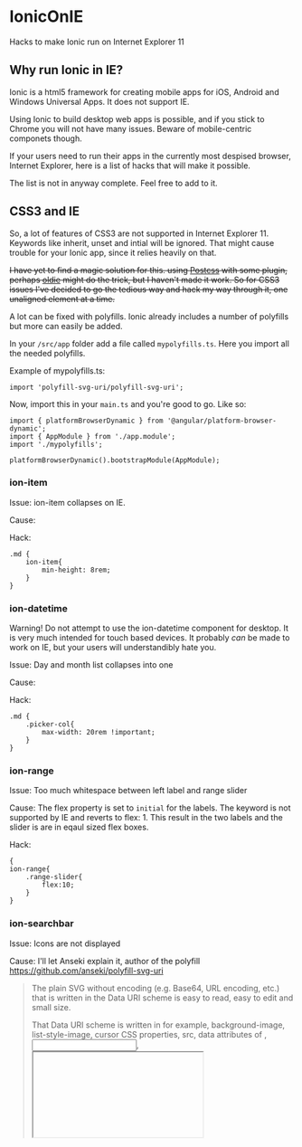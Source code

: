 # IonicOnIE
Hacks to make Ionic run on Internet Explorer 11

## Why run Ionic in IE?

Ionic is a html5 framework for creating mobile apps for iOS, Android and Windows Universal Apps. It does not support IE.

Using Ionic to build desktop web apps is possible, and if you stick to Chrome you will not have many issues. Beware of mobile-centric componets though.

If your users need to run their apps in the currently most despised browser,  Internet Explorer, here is a list of hacks that will make it possible.

The list is not in anyway complete. Feel free to add to it.

## CSS3 and IE

So, a lot of features of CSS3 are not supported in Internet Explorer 11. Keywords like inherit, unset and intial will be ignored. That might cause trouble for your Ionic app, since it relies heavily on that.

~~I have yet to find a magic solution for this. using [Postcss](http://postcss.org) with some plugin, perhaps [oldie](https://github.com/jonathantneal/oldie) might do the trick, but I haven't made it work. So for CSS3 issues I've decided to go the tedious way and hack my way through it, one unaligned element at a time.~~

A lot can be fixed with polyfills. Ionic already includes a number of polyfills but more can easily be added.

In your `/src/app` folder add a file called `mypolyfills.ts`. Here you import all the needed polyfills.

Example of mypolyfills.ts:

```
import 'polyfill-svg-uri/polyfill-svg-uri';
```

Now, import this in your `main.ts` and you're good to go. Like so:

```
import { platformBrowserDynamic } from '@angular/platform-browser-dynamic';
import { AppModule } from './app.module';
import './mypolyfills';

platformBrowserDynamic().bootstrapModule(AppModule);
```


### ion-item
Issue: ion-item collapses on IE. 

Cause:

Hack:

```
.md {
    ion-item{
        min-height: 8rem;
    }
}
```

### ion-datetime

Warning! Do not attempt to use the ion-datetime component for desktop. It is very much intended for touch based devices. It probably _can_ be made to work on IE, but your users will understandibly hate you.

Issue: Day and month list collapses into one

Cause:

Hack:

```
.md {
    .picker-col{
        max-width: 20rem !important;
    }
}
```

### ion-range

Issue: Too much whitespace between left label and range slider

Cause: The flex property is set to `initial` for the labels. The keyword is not supported by IE and reverts to flex: 1. This result in the two labels and the slider is are in eqaul sized flex boxes.

Hack:

```
{
ion-range{
    .range-slider{
        flex:10;
    }
}
```


### ion-searchbar

Issue: Icons are not displayed

Cause: I'll let Anseki explain it, author of the polyfill https://github.com/anseki/polyfill-svg-uri

> The plain SVG without encoding (e.g. Base64, URL encoding, etc.) that is written in the Data URI scheme is easy to read, easy to edit and small size.
>
> That Data URI scheme is written in for example, background-image, list-style-image, cursor CSS properties, src, data attributes of <img>, <input>, <iframe>, <object> elements, etc..
>
>
> div {
>  background: url('data:image/svg+xml;utf8,<svg xmlns="http://www.w3.org/2000/svg" width="96" height="96"><path d="M10,10L32,90L90,32z" fill="lightgreen"/></svg>') center no-repeat;
> }
>
>
> But IE ignores it, and some browsers consider # as the hash.


Hack:

```
{
ion-range{
    .range-slider{
        flex:10;
    }
}
```
